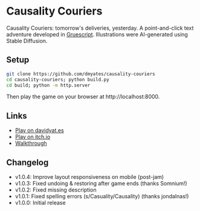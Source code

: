 # Causality Couriers

Causality Couriers: tomorrow's deliveries, yesterday. A point-and-click text adventure developed in [Gruescript](https://github.com/robindouglasjohnson/gruescript). Illustrations were AI-generated using Stable Diffusion.

## Setup

```sh
git clone https://github.com/dmyates/causality-couriers
cd causality-couriers; python build.py
cd build; python -m http.server
```

Then play the game on your browser at http://localhost:8000.

## Links

* [Play on davidyat.es](https://davidyat.es/cc/)
* [Play on itch.io](https://david-yates.itch.io/causality-couriers)
* [Walkthrough](https://davidyat.es/2023/05/16/walkthrough-causality-couriers/)

## Changelog

* v1.0.4: Improve layout responsiveness on mobile (post-jam)
* v1.0.3: Fixed undoing & restoring after game ends (thanks Somnium!)
* v1.0.2: Fixed missing description
* v1.0.1: Fixed spelling errors (s/Casuality/Causality) (thanks jondalnas!)
* v1.0.0: Initial release
